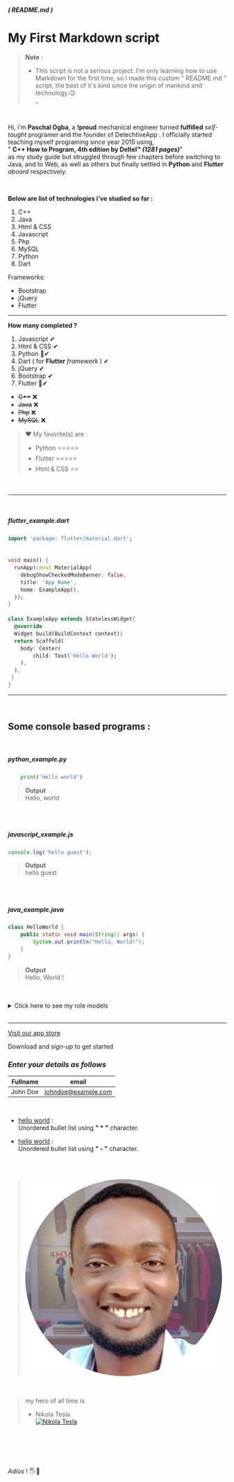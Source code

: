 ##### ( _README.md_ )
# **My First Markdown script**  

>**Note** :
>- This script is not a serious project. I'm only
learning how to use Markdown for the first time, so I made this custom " README.md " script, the best of it's kind since the origin of mankind and technology.😉<br>_
>
<br>

Hi, i'm **Paschal Ogba**, a **!proud** mechanical engineer turned **fulfilled** _self-taught_ programer and the founder of DetechtiveApp . I officially started teaching myself programing since year 2015 using,<br>" **C++ How to Program, 4th edition by Deltel™ _(1281 pages)_**"<br>as my study guide but struggled through few chapters before switching to Java, and to Web, as well as others but finally settled in **Python** and **Flutter** _aboard_ respectively.

<br/>

**Below are list of technologies i've studied so far :**
1. C++
1. Java
1. Html & CSS
1. Javascript 
1. Php
1. MySQL
1. Python 
1. Dart

Frameworks:
- Bootstrap
- jQuery
- Flutter
---

**How many completed ?**
1. Javascript ✔      
1. Html & CSS ✔
1. Python 💯✔
1. Dart  ( for **Flutter** *framework* ) ✔
1. jQuery ✔
1. Bootstrap ✔
1. Flutter 💯✔ <br/>
* ~~C++~~ ❌<br/>
* ~~Java~~ ❌<br/>
* ~~Php~~ ❌<br/>
* ~~MySQL~~ ❌

> ❤ My favorite(s) are  :
> * Python ⭐⭐⭐⭐⭐
> * Flutter ⭐⭐⭐⭐⭐
> * Html & CSS ⭐⭐
>

<br>
<hr/>
<br/>

##### _flutter_example_.dart
```dart
import 'package: flutter/material.dart';


void main() {
  runApp(const MaterialApp(
    debugShowCheckedModeBanner: false,
    title: 'App Name',
    home: ExampleApp(),
  ));
}

class ExampleApp extends StatelessWidget{
  @override
  Widget build(BuildContext context){
  return Scaffold(
    body: Center(
        child: Text('Hello World');
    ),
  ),
 }
}


```

___
<br>

## Some console based programs :

<br/>

##### _python_example_.py
```py
    print('Hello world')
```
> **Output** <br>Hello, world

<br> 
<br>

##### _javascript_example_.js
```js
console.log('hello guest');
```
> **Output** <br>hello guest

<br>
<br>

##### _java_example_.java
```java
class HelloWorld {
    public static void main(String[] args) {
        System.out.println("Hello, World!"); 
    }
}
```
> **Output** <br>Hello, World ! 

<br>
<br>


<details> <summary>Click here to see my role models </summary> 
Elon Musk <br/>
Steve Jobs <br/>
Nikola Tesla <br/>
</details>

<br/>

___

[Visit our app store](https://bit.ly/detechtiveapp 'DetechtiveApp' )

Download and _sign-up_ to get started

### _Enter your details as follows_

| Fullname | email |
| -------: | -------|
John Doe   | johndoe@example.com

<br/>

* <u>hello world</u>  :<br> Unordered bullet list using **" * "** character.
- <u>hello world</u> :<br> Unordered bullet list using **" - "** character.

<br/>
<br/>

>[![Paschal Ogba](./images/myphoto.png 'My Github avater' )](https://github.com)

<br/>


>my hero of all time is
> 
>* Nikola Tesla <br>
>[![Nikola Tesla](https://cdn.mos.cms.futurecdn.net/Gw9QbTZnYmPscoM7VdJXE8-1024-80.jpg.webp 'Portrait of Tesla')](https://en.wikipedia.org/wiki/Nikola_Tesla)
>
>
<br>
<br>
<br>
<br>

_Adios_ ! 🖐👋
